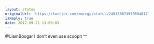 ```yaml
---
layout: status
originalUrl: 'https://twitter.com/marcgg/status/249130873570594817'
isReply: true
date: 2012-09-21 13:00:03
---
```


@LiamBoogar I don't even use scoopit ^^
